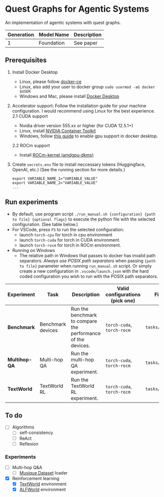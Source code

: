 # Quest Graphs for Agentic Systems

An implementation of agentic systems with quest graphs.

| Generation | Model Name | Description |
| ---------- | ---------- | ----------- |
| 1          | Foundation | See paper   |

## Prerequisites

1.  Install Docker Desktop

    -   Linux, please follow [docker-ce](https://www.linode.com/docs/guides/installing-and-using-docker-on-ubuntu-and-debian/)
    -   Linux, also add your user to docker group `sudo usermod -aG docker $USER`
    -   Windows and Mac, please install [Docker Desktop](https://www.docker.com/products/docker-desktop)

2.  Accelerator support: Follow the installation guide for your machine configuration. I would recommend using Linux for the best experience.
    2.1 CUDA support

    -   Nvidia driver version 555.xx or higher (for CUDA 12.5.1+)
    -   Linux, install [NVIDIA Container Toolkit](https://docs.nvidia.com/datacenter/cloud-native/container-toolkit/latest/install-guide.html)
    -   Windows, follow [this guide](https://docs.docker.com/desktop/gpu/) to enable gpu support in docker desktop.

    2.2 ROCm support

    -   Install [ROCm-kernel (amdgpu-dkms)](https://rocm.docs.amd.com/projects/install-on-linux/en/latest/how-to/docker.html)

3.  Create `secrets.env` file to install neccessary tokens (Huggingface, OpenAI, etc.) (See the running section for more details.)
    ```
    export VARIABLE_NAME_1="VARIABLE_VALUE"
    export VARIABLE_NAME_2="VARIABLE_VALUE"
    ...
    ```

## Run experiments

-   By default, use program script `./run_manual.sh {configuration} {path to file} {optional flags}` to execute the python file with the selected configuration. (See table below.)
-   For VSCode, press `F5` to run the selected configuration:
    -   launch `torch-cpu` for torch in cpu environment
    -   launch `torch-cuda` for torch in CUDA environment.
    -   launch `torch-rocm` for torch in ROCm environment.
-   Running on Windows
    -   The relative path in Windows that passes to docker has invalid path separators. _Always use POSIX path separators_ when passing `{path to file}` parameter when running `run_manual.sh` script. Or simply create a new configuration in `.vscode/launch.json` with the hard coded configuration you wish to run with the POSIX path separators.

| Experiment      | Task              | Description                                                  | Valid configurations (pick one) | File (--flags)         | Required env vars |
| --------------- | ----------------- | ------------------------------------------------------------ | ------------------------------- | ---------------------- | ----------------- |
| **Benchmark**   | Benchmark devices | Run the benchmark to compare the performance of the devices. | `torch-cuda`, `torch-rocm`      | `tasks/benchmark.py`   | -                 |
| **Multihop-QA** | Multi-hop QA      | Run the multi-hop QA experiment.                             | `torch-cuda`, `torch-rocm`      | `tasks/qa_multihop.py` | -                 |
| **TextWorld**   | TextWorld RL      | Run the TextWorld RL experiment.                             | `torch-cuda`, `torch-rocm`      | `tasks/textworld.py`   | -                 |

## To do

-   [ ] Algorithms
    -   [ ] self-consistency
    -   [ ] ReAct
    -   [ ] Reflexion

### Experiments

-   [ ] Multi-hop Q&A
    -   [ ] [Musique Dataset](https://github.com/StonyBrookNLP/musique) loader
-   [x] Reinforcement learning
    -   [x] [TextWorld](https://github.com/microsoft/TextWorld) environment
    -   [x] [ALFWorld](https://github.com/alfworld/alfworld) environment
